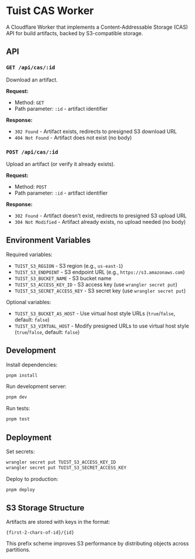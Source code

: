 # Tuist CAS Worker

A Cloudflare Worker that implements a Content-Addressable Storage (CAS) API for build artifacts, backed by S3-compatible storage.

## API

### `GET /api/cas/:id`

Download an artifact.

**Request:**
- Method: `GET`
- Path parameter: `:id` - artifact identifier

**Response:**
- `302 Found` - Artifact exists, redirects to presigned S3 download URL
- `404 Not Found` - Artifact does not exist (no body)

### `POST /api/cas/:id`

Upload an artifact (or verify it already exists).

**Request:**
- Method: `POST`
- Path parameter: `:id` - artifact identifier

**Response:**
- `302 Found` - Artifact doesn't exist, redirects to presigned S3 upload URL
- `304 Not Modified` - Artifact already exists, no upload needed (no body)

## Environment Variables

Required variables:

- `TUIST_S3_REGION` - S3 region (e.g., `us-east-1`)
- `TUIST_S3_ENDPOINT` - S3 endpoint URL (e.g., `https://s3.amazonaws.com`)
- `TUIST_S3_BUCKET_NAME` - S3 bucket name
- `TUIST_S3_ACCESS_KEY_ID` - S3 access key (use `wrangler secret put`)
- `TUIST_S3_SECRET_ACCESS_KEY` - S3 secret key (use `wrangler secret put`)

Optional variables:

- `TUIST_S3_BUCKET_AS_HOST` - Use virtual host style URLs (`true`/`false`, default: `false`)
- `TUIST_S3_VIRTUAL_HOST` - Modify presigned URLs to use virtual host style (`true`/`false`, default: `false`)

## Development

Install dependencies:

```bash
pnpm install
```

Run development server:

```bash
pnpm dev
```

Run tests:

```bash
pnpm test
```

## Deployment

Set secrets:

```bash
wrangler secret put TUIST_S3_ACCESS_KEY_ID
wrangler secret put TUIST_S3_SECRET_ACCESS_KEY
```

Deploy to production:

```bash
pnpm deploy
```

## S3 Storage Structure

Artifacts are stored with keys in the format:

```
{first-2-chars-of-id}/{id}
```

This prefix scheme improves S3 performance by distributing objects across partitions.
